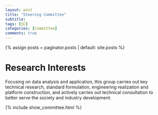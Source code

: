 ```yaml
---
layout: post
title: "Steering Committee"
subtitle:
tags: [SC]
categories: [Committee]
comments: true
---
```

{% assign posts = paginator.posts | default: site.posts %}

# Research Interests
Focusing on data analysis and application, this group carries out key technical research, standard formulation, engineering realization and platform construction, and actively carries out technical consultation to better serve the society and industry development.

{% include show_committee.html %}